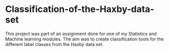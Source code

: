 # Classification-of-the-Haxby-data-set

This project was part of an assignment done for one of my Statistics and Machine learning modules. The aim was to create classification tools for the different label classes from the Haxby data set. 
